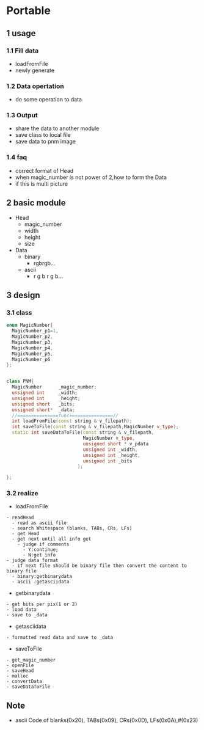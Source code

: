 # Portable



## 1 usage

### 1.1 Fill data
- loadFromFile
- newly generate

### 1.2 Data opertation
- do some operation to data

### 1.3 Output
- share the data to another module
- save class to local file
- save data to pnm image

### 1.4 faq
- correct format of Head
- when magic_number is not power of 2,how to form the Data
- if this is multi picture

## 2 basic module
- Head
  - magic_number
  - width
  - height
  - size
- Data
  - binary
    - rgbrgb...
  - ascii
    - r g b r g b...



## 3 design
### 3.1 class

```cpp
enum MagicNumber{
  MagicNumber_p1=1,
  MagicNumber_p2,
  MagicNumber_p3,
  MagicNumber_p4,
  MagicNumber_p5,
  MagicNumber_p6
};


class PNM{
  MagicNumber      _magic_number;
  unsigned int     _width;
  unsigned int     _height;
  unsigned short   _bits;
  unsigned short*  _data;
  //===============func================//
  int loadFromFile(const string & v_filepath);
  int saveToFile(const string & v_filepath,MagicNumber v_type);
  static int saveDataToFile(const string & v_filepath,
                            MagicNumber v_type,
                            unsigned short * v_pdata
                            unsigned int _width,
                            unsigned int _height,
                            unsigned int _bits
                          );

};
```


### 3.2 realize

- loadFromFile

```
- readHead
  - read as ascii file
  - search Whitespace (blanks, TABs, CRs, LFs)
  - get Head
  - get next until all info get
    - judge if comments
      - Y:continue;
      - N:get info
- judge data format
  - if next file should be binary file then convert the content to binary file
  - binary:getbinarydata
  - ascii :getasciidata
```
- getbinarydata

```
- get bits per pix(1 or 2)
- load data
- save to _data

```
- getasciidata

```shell
- formatted read data and save to _data
```
- saveToFile

```shell
- get_magic_number
- openFile
- saveHead
- malloc
- convertData
- saveDataToFile
```

## Note
-  ascii Code of blanks(0x20), TABs(0x09), CRs(0x0D), LFs(0x0A),#(0x23)
